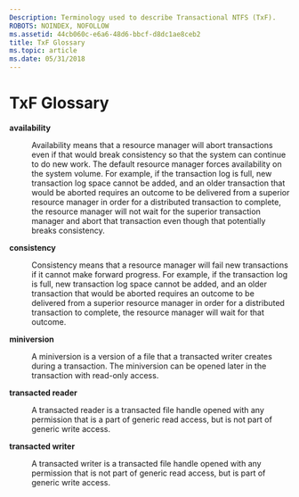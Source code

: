 ```yaml
---
Description: Terminology used to describe Transactional NTFS (TxF).
ROBOTS: NOINDEX, NOFOLLOW
ms.assetid: 44cb060c-e6a6-48d6-bbcf-d8dc1ae8ceb2
title: TxF Glossary
ms.topic: article
ms.date: 05/31/2018
---
```


# TxF Glossary

<dl> <dt>

<span id="fs.availability"></span><span id="FS.AVAILABILITY"></span>**availability**
</dt> <dd>

Availability means that a resource manager will abort transactions even if that would break consistency so that the system can continue to do new work. The default resource manager forces availability on the system volume. For example, if the transaction log is full, new transaction log space cannot be added, and an older transaction that would be aborted requires an outcome to be delivered from a superior resource manager in order for a distributed transaction to complete, the resource manager will not wait for the superior transaction manager and abort that transaction even though that potentially breaks consistency.

</dd> <dt>

<span id="fs.consistency"></span><span id="FS.CONSISTENCY"></span>**consistency**
</dt> <dd>

Consistency means that a resource manager will fail new transactions if it cannot make forward progress. For example, if the transaction log is full, new transaction log space cannot be added, and an older transaction that would be aborted requires an outcome to be delivered from a superior resource manager in order for a distributed transaction to complete, the resource manager will wait for that outcome.

</dd> <dt>

<span id="fs.miniversion"></span><span id="FS.MINIVERSION"></span>**miniversion**
</dt> <dd>

A miniversion is a version of a file that a transacted writer creates during a transaction. The miniversion can be opened later in the transaction with read-only access.

</dd> <dt>

<span id="fs.transacted_reader"></span><span id="FS.TRANSACTED_READER"></span>**transacted reader**
</dt> <dd>

A transacted reader is a transacted file handle opened with any permission that is a part of generic read access, but is not part of generic write access.

</dd> <dt>

<span id="fs.transacted_writer"></span><span id="FS.TRANSACTED_WRITER"></span>**transacted writer**
</dt> <dd>

A transacted writer is a transacted file handle opened with any permission that is not part of generic read access, but is part of generic write access.

</dd> </dl>

 

 



